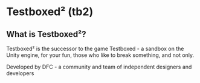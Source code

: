 # Testboxed² (tb2)
## What is Testboxed²?
Testboxed² is the successor to the game Testboxed - a sandbox on the Unity engine, for your fun, those who like to break something, and not only.

Developed by DFC - a community and team of independent designers and developers

